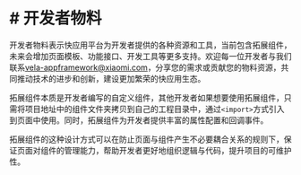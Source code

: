 <!-- 源地址: https://iot.mi.com/vela/quickapp/zh/guide/developer-materials/ -->

# # 开发者物料

开发者物料表示快应用平台为开发者提供的各种资源和工具，当前包含拓展组件，未来会增加页面模板、功能接口、开发工具等更多支持。欢迎每一位开发者与我们联系[vela-appframework@xiaomi.com](<mailto:vela-appframework@xiaomi.com>)，分享您的需求或贡献您的物料资源，共同推动技术的进步和创新，建设更加繁荣的快应用生态。

拓展组件本质是开发者编写的自定义组件，其他开发者如果想要使用拓展组件，只需将项目地址中的组件文件夹拷贝到自己的工程目录中，通过`<import>`方式引入到页面中使用。同时，拓展组件为开发者提供丰富的属性配置和回调事件。

拓展组件的这种设计方式可以在防止页面与组件产生不必要耦合关系的规则下，保证页面对组件的管理能力，帮助开发者更好地组织逻辑与代码，提升项目的可维护性。

